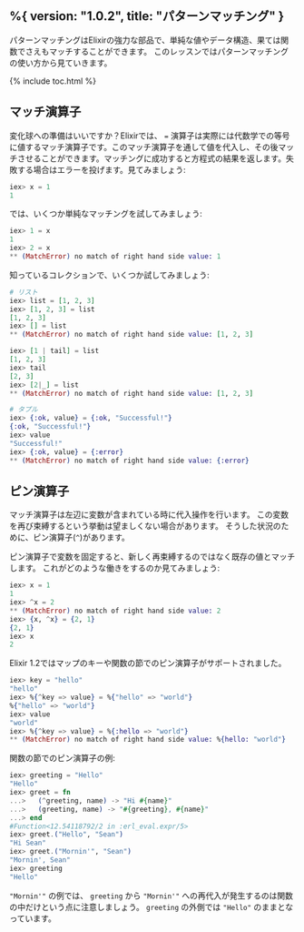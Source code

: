 %{
  version: "1.0.2",
  title: "パターンマッチング"
}
---

パターンマッチングはElixirの強力な部品で、単純な値やデータ構造、果ては関数でさえもマッチすることができます。
このレッスンではパターンマッチングの使い方から見ていきます。

{% include toc.html %}

## マッチ演算子

変化球への準備はいいですか？Elixirでは、 `=` 演算子は実際には代数学での等号に値するマッチ演算子です。このマッチ演算子を通して値を代入し、その後マッチさせることができます。マッチングに成功すると方程式の結果を返します。失敗する場合はエラーを投げます。見てみましょう:

```elixir
iex> x = 1
1
```

では、いくつか単純なマッチングを試してみましょう:

```elixir
iex> 1 = x
1
iex> 2 = x
** (MatchError) no match of right hand side value: 1
```

知っているコレクションで、いくつか試してみましょう:

```elixir
# リスト
iex> list = [1, 2, 3]
iex> [1, 2, 3] = list
[1, 2, 3]
iex> [] = list
** (MatchError) no match of right hand side value: [1, 2, 3]

iex> [1 | tail] = list
[1, 2, 3]
iex> tail
[2, 3]
iex> [2|_] = list
** (MatchError) no match of right hand side value: [1, 2, 3]

# タプル
iex> {:ok, value} = {:ok, "Successful!"}
{:ok, "Successful!"}
iex> value
"Successful!"
iex> {:ok, value} = {:error}
** (MatchError) no match of right hand side value: {:error}
```

## ピン演算子

マッチ演算子は左辺に変数が含まれている時に代入操作を行います。
この変数を再び束縛するという挙動は望ましくない場合があります。
そうした状況のために、ピン演算子(`^`)があります。

ピン演算子で変数を固定すると、新しく再束縛するのではなく既存の値とマッチします。
これがどのような働きをするのか見てみましょう:

```elixir
iex> x = 1
1
iex> ^x = 2
** (MatchError) no match of right hand side value: 2
iex> {x, ^x} = {2, 1}
{2, 1}
iex> x
2
```

Elixir 1.2ではマップのキーや関数の節でのピン演算子がサポートされました。

```elixir
iex> key = "hello"
"hello"
iex> %{^key => value} = %{"hello" => "world"}
%{"hello" => "world"}
iex> value
"world"
iex> %{^key => value} = %{:hello => "world"}
** (MatchError) no match of right hand side value: %{hello: "world"}
```

関数の節でのピン演算子の例:

```elixir
iex> greeting = "Hello"
"Hello"
iex> greet = fn
...>   (^greeting, name) -> "Hi #{name}"
...>   (greeting, name) -> "#{greeting}, #{name}"
...> end
#Function<12.54118792/2 in :erl_eval.expr/5>
iex> greet.("Hello", "Sean")
"Hi Sean"
iex> greet.("Mornin'", "Sean")
"Mornin', Sean"
iex> greeting
"Hello"
```

`"Mornin'"` の例では、 `greeting` から `"Mornin'"` への再代入が発生するのは関数の中だけという点に注意しましょう。 `greeting` の外側では `"Hello"` のままとなっています。
